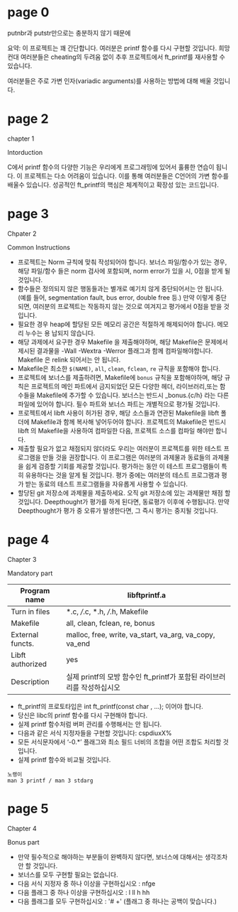 # page 0

putnbr과 putstr만으로는 충분하지 않기 때문에



요약: 이 프로젝트는 꽤 간단합니다. 여러분은 printf 함수를 다시 구현할 것입니다. 희망컨대 여러분들은 cheating의 두려움 없이 추후 프로젝트에서 ft_printf를 재사용할 수 있습니다.

여러분들은 주로 가변 인자(variadic arguments)를 사용하는 방법에 대해 배울 것입니다.

# page 2

chapter 1

Intorduction



C에서 printf 함수의 다양한 기능은 우리에게 프로그래밍에 있어서 훌륭한 연습이 됩니다. 이 프로젝트는 다소 어려움이 있습니다. 이를 통해 여러분들은 C언어의 가변 함수를 배울수 있습니다. 성공적인 ft_printf의 핵심은 체계적이고 확장성 있는 코드입니다.

# page 3

Chpater 2

Common Instructions



* 프로젝트는 Norm 규칙에 맞춰 작성되어야 합니다. 보너스 파일/함수가 있는 경우,해당 파일/함수
  들은 norm 검사에 포함되며, norm error가 있을 시, 0점을 받게 될것입니다.
* 함수들은 정의되지 않은 행동들과는 별개로 예기치 않게 중단되어서는 안 됩니다.(예를 들어,
  segmentation fault, bus error, double free 등.) 만약 이렇게 중단되면, 여러분의 프로젝트는 작동하지 않는 것으로 여겨지고 평가에서 0점을 받을 것입니다.
* 필요한 경우 heap에 할당된 모든 메모리 공간은 적절하게 해제되어야 합니다. 메모리 누수는 용
  납되지 않습니다.
* 해당 과제에서 요구한 경우 Makefile 을 제출해야하며, 해당 Makefile은 문제에서 제시된 결과물을 -Wall -Wextra -Werror 플래그과 함께 컴파일해야합니다. Makefile 은 relink 되어서는 안 됩니다.
* Makefile은 최소한 `$(NAME)`, `all`, `clean`, `fclean`, `re` 규칙을 포함해야 합니다.
* 프로젝트에 보너스를 제출하려면, Makefile에 `bonus` 규칙을 포함해야하며, 해당 규칙은 프로젝트의 메인 파트에서 금지되었던 모든 다양한 헤더, 라이브러리,또는 함수들을 Makefile에 추가할 수 있습니다. 보너스는 반드시 _bonus.{c/h} 라는 다른 파일에 있어야 합니다. 필수 파트와 보너스 파트는 개별적으로 평가될 것입니다.
* 프로젝트에서 libft 사용이 허가된 경우, 해당 소스들과 연관된 Makefile을 libft 폴더에 Makefile과 함께 복사해 넣어두어야 합니다. 프로젝트의 Makefile은 반드시 libft 의 Makefile을 사용하여 컴파일한 다음, 프로젝트 소스를 컴파일 해야만 합니다.
* 제출할 필요가 없고 채점되지 않더라도 우리는 여러분이 프로젝트를 위한 테스트 프로그램을 만들 것을 권장합니다. 이 프로그램은 여러분의 과제물과 동료들의 과제물을 쉽게 검증할 기회를 제공할 것입니다. 평가하는 동안 이 테스트 프로그램들이 특히 유용하다는 것을 알게 될 것입니다. 평가 중에는 여러분의 테스트 프로그램과 평가 받는 동료의 테스트 프로그램들을 자유롭게 사용할 수 있습니다.
* 할당된 git 저장소에 과제물을 제출하세요. 오직 git 저장소에 있는 과제물만 채점 할 것입니다. Deepthought가 평가를 하게 된다면, 동료평가 이후에 수행됩니다. 만약 Deepthought가 평가 중 오류가 발생한다면, 그 즉시 평가는 중지될 것입니다.

# page 4

Chapter 3

Mandatory part

| Program name     | libftprintf.a                                                |
| ---------------- | ------------------------------------------------------------ |
| Turn in files    | *.c, */*.c, *.h, */*.h, Makefile                             |
| Makefile         | all, clean, fclean, re, bonus                                |
| External functs. | malloc, free, write, va_start, va_arg, va_copy, va_end       |
| Libft authorized | yes                                                          |
| Description      | 실제 printf의 모방 함수인 ft_printf가 포함된 라이브러리를 작성하십시오 |



* ft_printf의 프로토타입은 int ft_printf(const char , …); 이어야 합니다.
* 당신은 libc의 printf 함수를 다시 구현해야 합니다.
* 실제 printf 함수처럼 버퍼 관리를 수행해서는 안 됩니다.
* 다음과 같은 서식 지정자들을 구현할 것입니다: cspdiuxX%
* 모든 서식문자에서 ‘-0.\*’ 플래그와 최소 필드 너비의 조합을 어떤 조합도 처리할 것입니다.
* 실제 printf 함수와 비교될 것입니다.

```
노랭이
man 3 printf / man 3 stdarg
```

# page 5

Chapter 4

Bonus part



* 만약 필수적으로 해야하는 부분들이 완벽하지 않다면, 보너스에 대해서는 생각조차 안 할 것입니다.
* 보너스를 모두 구현할 필요는 없습니다.
* 다음 서식 지정자 중 하나 이상을 구현하십시오 : nfge
* 다음 플래그 중 하나 이상을 구현하십시오 : l ll h hh
* 다음 플래그를 모두 구현하십시오 : '# +' (플래그 중 하나는 공백이 맞습니다.)
